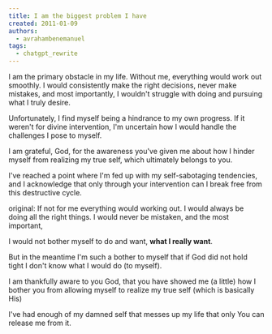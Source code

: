 ```yaml
---
title: I am the biggest problem I have
created: 2011-01-09
authors:
  - avrahambenemanuel
tags:
  - chatgpt_rewrite
---
```

I am the primary obstacle in my life. Without me, everything would work out smoothly. I would consistently make the right decisions, never make mistakes, and most importantly, I wouldn't struggle with doing and pursuing what I truly desire.

Unfortunately, I find myself being a hindrance to my own progress. If it weren't for divine intervention, I'm uncertain how I would handle the challenges I pose to myself.

I am grateful, God, for the awareness you've given me about how I hinder myself from realizing my true self, which ultimately belongs to you.

I've reached a point where I'm fed up with my self-sabotaging tendencies, and I acknowledge that only through your intervention can I break free from this destructive cycle.

original:
If not for me everything would working out. I would always be doing all the right things. I would never be mistaken, and the most important,

I would not bother myself to do and want, **what I really want**.

But in the meantime I'm such a bother to myself that if God did not hold tight I don't know what I would do (to myself).

I am thankfully aware to you God, that you have showed me (a little) how I bother you from allowing myself to realize my true self (which is basically His)

I've had enough of my damned self that messes up my life that only You can release me from it.
